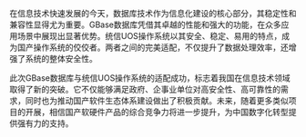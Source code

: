 在信息技术快速发展的今天，数据库技术作为信息化建设的核心部分，其稳定性和兼容性显得尤为重要。GBase数据库凭借其卓越的性能和强大的功能，在众多应用场景中展现出显著优势。统信UOS操作系统以其安全、稳定、易用的特点，成为国产操作系统的佼佼者。两者之间的完美适配，不仅提升了数据处理效率，还增强了系统的整体安全性。

此次GBase数据库与统信UOS操作系统的适配成功，标志着我国在信息技术领域取得了新的突破。它不仅能够满足政府、企事业单位对高安全性、高可靠性的需求，同时也为推动国产软件生态体系建设做出了积极贡献。未来，随着更多类似项目的开展，相信国产软硬件产品的综合竞争力将进一步提升，为中国数字化转型提供强有力的支持。
